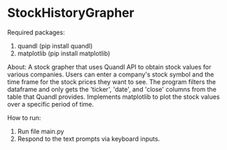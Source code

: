 # StockHistoryGrapher

Required packages:
1) quandl (pip install quandl)
2) matplotlib (pip install matplotlib)
    

About:
A stock grapher that uses Quandl API to obtain stock values for various companies.
Users can enter a company's stock symbol and the time frame for the stock prices they want to see.
The program filters the dataframe and only gets the 'ticker', 'date', and 'close' columns from the table that Quandl provides.
Implements matplotlib to plot the stock values over a specific period of time.

How to run:
1) Run file main.py
2) Respond to the text prompts via keyboard inputs.
